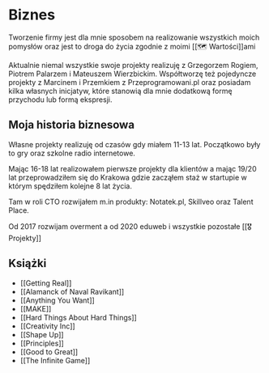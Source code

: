 # Biznes
Tworzenie firmy jest dla mnie sposobem na realizowanie wszystkich moich pomysłów oraz jest to droga do życia zgodnie z moimi [[🗺️ Wartości]]ami 

Aktualnie niemal wszystkie swoje projekty realizuję z Grzegorzem Rogiem, Piotrem Palarzem i Mateuszem Wierzbickim. Współtworzę też pojedyncze projekty z Marcinem i Przemkiem z Przeprogramowani.pl oraz posiadam kilka własnych inicjatyw, które stanowią dla mnie dodatkową formę przychodu lub formą ekspresji.

## Moja historia biznesowa

Własne projekty realizuję od czasów gdy miałem 11-13 lat. Początkowo były to gry oraz szkolne radio internetowe. 

Mając 16-18 lat realizowałem pierwsze projekty dla klientów a mając 19/20 lat przeprowadziłem się do Krakowa gdzie zacząłem staż w startupie w którym spędziłem kolejne 8 lat życia. 

Tam w roli CTO rozwijałem m.in produkty: Notatek.pl, Skillveo oraz Talent Place. 

Od 2017 rozwijam overment a od 2020 eduweb i wszystkie pozostałe [[🎖️ Projekty]]

## Książki

- [[Getting Real]]
- [[Alamanck of Naval Ravikant]]
- [[Anything You Want]]
- [[MAKE]]
- [[Hard Things About Hard Things]]
- [[Creativity Inc]]
- [[Shape Up]]
- [[Principles]]
- [[Good to Great]]
- [[The Infinite Game]]
